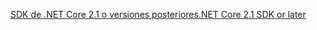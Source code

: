 [<span data-ttu-id="a26d6-101">SDK de .NET Core 2.1 o versiones posteriores</span><span class="sxs-lookup"><span data-stu-id="a26d6-101">.NET Core 2.1 SDK or later</span></span>](https://dotnet.microsoft.com/download/dotnet-core)
